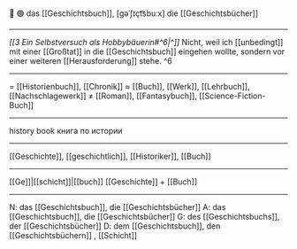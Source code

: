 📖 🟢 das [[Geschichtsbuch]], [ɡəˈʃɪçt͡sbuːx]
die [[Geschichtsbücher]]

---
*[[3  Ein Selbstversuch als Hobbybäuerin#^6|^]]* Nicht, weil ich [[unbedingt]] mit einer [[Großtat]] in die [[Geschichtsbuch]] eingehen wollte, sondern vor einer weiteren [[Herausforderung]] stehe. ^6

---
= [[Historienbuch]], [[Chronik]]
≈ [[Buch]], [[Werk]], [[Lehrbuch]], [[Nachschlagewerk]]
≠ [[Roman]], [[Fantasybuch]], [[Science-Fiction-Buch]]

---
history book
книга по истории

---
[[Geschichte]], [[geschichtlich]], [[Historiker]], [[Buch]]

---
[[Ge]]|[[schicht]]|[[buch]]
[[Geschichte]] + [[Buch]]


---
N: das [[Geschichtsbuch]], die [[Geschichtsbücher]]
A: das [[Geschichtsbuch]], die [[Geschichtsbücher]]
G: des [[Geschichtsbuchs]], der [[Geschichtsbücher]]
D: dem [[Geschichtsbuch]], den [[Geschichtsbüchern]]
, [[Schicht]]